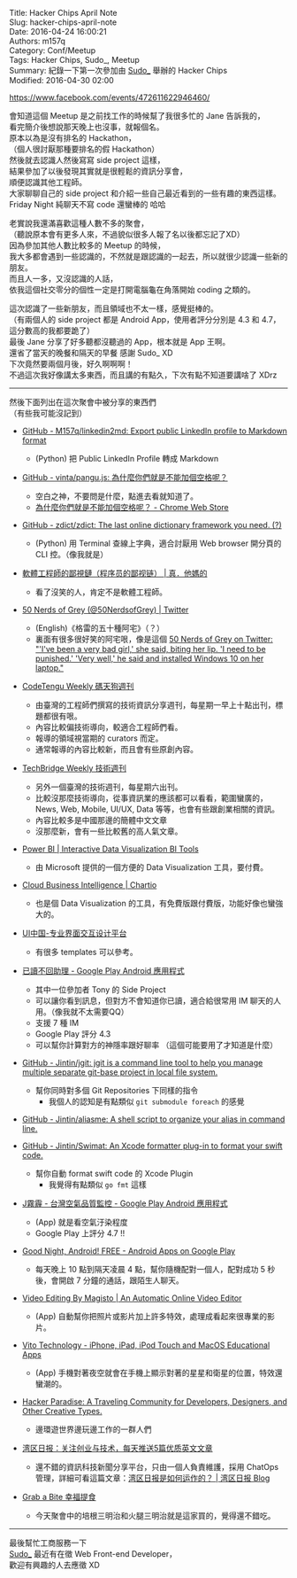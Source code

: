 Title: Hacker Chips April Note  
Slug: hacker-chips-april-note  
Date: 2016-04-24 16:00:21  
Authors: m157q  
Category: Conf/Meetup  
Tags: Hacker Chips, Sudo_, Meetup  
Summary: 紀錄一下第一次參加由 [Sudo\_](https://sudo.com.tw/) 舉辦的 Hacker Chips  
Modified: 2016-04-30 02:00  
  
  
<https://www.facebook.com/events/472611622946460/>  
  
會知道這個 Meetup 是之前找工作的時候幫了我很多忙的 Jane 告訴我的，  
看完簡介後想說那天晚上也沒事，就報個名。  
原本以為是沒有排名的 Hackathon，  
（個人很討厭那種要排名的假 Hackathon）  
然後就去認識人然後寫寫 side project 這樣，  
結果參加了以後發現其實就是很輕鬆的資訊分享會，  
順便認識其他工程師。  
大家聊聊自己的 side project 和介紹一些自己最近看到的一些有趣的東西這樣。  
Friday Night 純聊天不寫 code 還蠻棒的 哈哈  
  
老實說我還滿喜歡這種人數不多的聚會，  
（聽說原本會有更多人來，不過貌似很多人報了名以後都忘記了XD）  
因為參加其他人數比較多的 Meetup 的時候，  
我大多都會遇到一些認識的，不然就是跟認識的一起去，所以就很少認識一些新的朋友。  
而且人一多，又沒認識的人話，  
依我這個社交零分的個性一定是打開電腦龜在角落開始 coding 之類的。  
  
這次認識了一些新朋友，而且領域也不太一樣，感覺挺棒的。  
（有兩個人的 side project 都是 Android App，使用者評分分別是 4.3 和 4.7，這分數高的我都要跪了）  
最後 Jane 分享了好多聽都沒聽過的 App，根本就是 App 王啊。  
還省了當天的晚餐和隔天的早餐 感謝 Sudo\_ XD  
下次竟然要兩個月後，好久啊啊啊！  
不過這次我好像講太多東西，而且講的有點久，下次有點不知道要講啥了 XDrz  
  
---  
  
然後下面列出在這次聚會中被分享的東西們  
（有些我可能沒記到）  
  
+ [GitHub - M157q/linkedin2md: Export public LinkedIn profile to Markdown format](https://github.com/M157q/linkedin2md)  
    + (Python) 把 Public LinkedIn Profile 轉成 Markdown  
+ [GitHub - vinta/pangu.js: 為什麼你們就是不能加個空格呢？](https://github.com/vinta/pangu.js)  
    + 空白之神，不要問是什麼，點進去看就知道了。  
    + [為什麼你們就是不能加個空格呢？ - Chrome Web Store](https://chrome.google.com/webstore/detail/%E7%82%BA%E4%BB%80%E9%BA%BC%E4%BD%A0%E5%80%91%E5%B0%B1%E6%98%AF%E4%B8%8D%E8%83%BD%E5%8A%A0%E5%80%8B%E7%A9%BA%E6%A0%BC%E5%91%A2%EF%BC%9F/paphcfdffjnbcgkokihcdjliihicmbpd)  
+ [GitHub - zdict/zdict: The last online dictionary framework you need. (?)](https://github.com/zdict/zdict)  
    + (Python) 用 Terminal 查線上字典，適合討厭用 Web browser 開分頁的 CLI 控。（像我就是）  
+ [軟體工程師的鄙視鏈（程序员的鄙视链） | 真．他媽的](https://vinta.ws/blog/695)  
    + 看了沒笑的人，肯定不是軟體工程師。  
+ [50 Nerds of Grey (@50NerdsofGrey) | Twitter](https://twitter.com/50NerdsofGrey)  
    + (English)《格雷的五十種阿宅》（？）  
    + 裏面有很多很好笑的阿宅哏，像是這個 [50 Nerds of Grey on Twitter: "'I've been a very bad girl,' she said, biting her lip. 'I need to be punished.' 'Very well,' he said and installed Windows 10 on her laptop."](https://twitter.com/50NerdsofGrey/status/640985632941064192)  
  
+ [CodeTengu Weekly 碼天狗週刊](http://weekly.codetengu.com/)  
    + 由臺灣的工程師們撰寫的技術資訊分享週刊，每星期一早上十點出刊，標題都很有哏。  
    + 內容比較偏技術導向，較適合工程師們看。  
    + 報導的領域視當期的 curators 而定。  
    + 通常報導的內容比較新，而且會有些原創內容。  
+ [TechBridge Weekly 技術週刊](http://weekly.techbridge.cc/)  
    + 另外一個臺灣的技術週刊，每星期六出刊。  
    + 比較沒那麼技術導向，從事資訊業的應該都可以看看，範圍蠻廣的，News, Web, Mobile, UI/UX, Data 等等，也會有些跟創業相關的資訊。  
    + 內容比較多是中國那邊的簡體中文文章  
    + 沒那麼新，會有一些比較舊的高人氣文章。  
+ [Power BI | Interactive Data Visualization BI Tools](https://powerbi.microsoft.com/en-us/)  
    + 由 Microsoft 提供的一個方便的 Data Visualization 工具，要付費。  
+ [Cloud Business Intelligence | Chartio](https://chartio.com/)  
    + 也是個 Data Visualization 的工具，有免費版跟付費版，功能好像也蠻強大的。  
+ [UI中国-专业界面交互设计平台](http://www.ui.cn/)  
    + 有很多 templates 可以參考。  
+ [已讀不回助理 - Google Play Android 應用程式](https://play.google.com/store/apps/details?id=com.holiestep.msgpeepingtom&hl=zh_TW)  
    + 其中一位參加者 Tony 的 Side Project  
    + 可以讓你看到訊息，但對方不會知道你已讀，適合給很常用 IM 聊天的人用。（像我就不太需要QQ）  
    + 支援 7 種 IM  
    + Google Play 評分 4.3  
    + 可以幫你計算對方的神隱率跟好聊率 （這個可能要用了才知道是什麼）  
+ [GitHub - Jintin/jgit: jgit is a command line tool to help you manage multiple separate git-base project in local file system.](https://github.com/jintin/jgit)  
    + 幫你同時對多個 Git Repositories 下同樣的指令  
        + 我個人的認知是有點類似 `git submodule foreach` 的感覺  
+ [GitHub - Jintin/aliasme: A shell script to organize your alias in command line.](https://github.com/Jintin/aliasme)  
+ [GitHub - Jintin/Swimat: An Xcode formatter plug-in to format your swift code.](https://github.com/Jintin/Swimat)  
    + 幫你自動 format swift code 的 Xcode Plugin  
        + 我覺得有點類似 `go fmt` 這樣  
+ [J霧霾 - 台灣空氣品質監控 - Google Play Android 應用程式](https://play.google.com/store/apps/details?id=com.jintin.pm25.tw&hl=zh_TW)  
    + (App) 就是看空氣汙染程度  
    + Google Play 上評分 4.7 !!  
+ [Good Night, Android! FREE - Android Apps on Google Play](https://play.google.com/store/apps/details?id=com.jb.good.night.android.free&hl=en)  
    + 每天晚上 10 點到隔天凌晨 4 點，幫你隨機配對一個人，配對成功 5 秒後，會開啟 7 分鐘的通話，跟陌生人聊天。  
+ [Video Editing By Magisto | An Automatic Online Video Editor](https://www.magisto.com/)  
    + (App) 自動幫你把照片或影片加上許多特效，處理成看起來很專業的影片。  
+ [Vito Technology - iPhone, iPad, iPod Touch and MacOS Educational Apps](http://vitotechnology.com/star-walk.html)  
    + (App) 手機對著夜空就會在手機上顯示對著的星星和衛星的位置，特效還蠻潮的。  
+ [Hacker Paradise: A Traveling Community for Developers, Designers, and Other Creative Types.](http://www.hackerparadise.org/)  
    + 邊環遊世界邊玩邊工作的一群人們  
+ [湾区日报：关注创业与技术，每天推送5篇优质英文文章](https://wanqu.co/)  
    + 還不錯的資訊科技新聞分享平台，只由一個人負責維護，採用 ChatOps 管理，詳細可看這篇文章：[湾区日报是如何运作的？ | 湾区日报 Blog](https://wanqu.co/blog/2015-05-24-behind-the-scenes.html?s=home)  
+ [Grab a Bite 幸福提食](https://www.facebook.com/2014Grab.a.Bite/)  
    + 今天聚會中的培根三明治和火腿三明治就是這家買的，覺得還不錯吃。  
  
---  
  
最後幫忙工商服務一下  
[Sudo\_](https://sudo.com.tw/) 最近有在徵 Web Front-end Developer，  
歡迎有興趣的人去應徵 XD  
